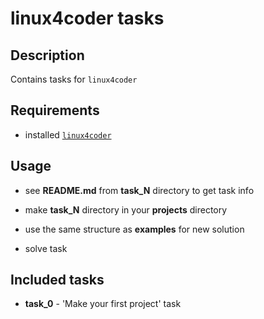 # linux4coder tasks

## Description

Contains tasks for `linux4coder`

## Requirements

* installed [`linux4coder`](https://github.com/gvintux/linux4coder)

## Usage

* see **README.md** from **task_N** directory to get task info

* make **task_N** directory in your **projects** directory

* use the same structure as **examples** for new solution

* solve task

## Included tasks

* **task_0** - 'Make your first project' task
